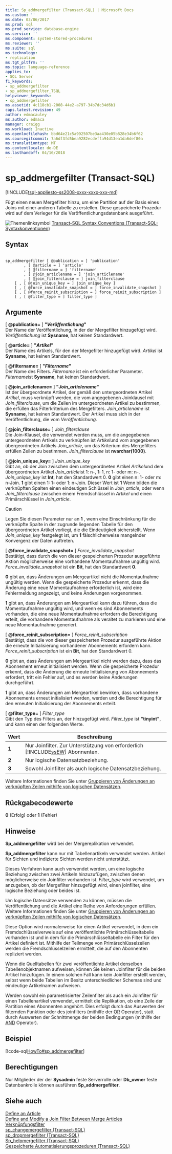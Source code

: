 ```yaml
---
title: Sp_addmergefilter (Transact-SQL) | Microsoft Docs
ms.custom: ''
ms.date: 03/06/2017
ms.prod: sql
ms.prod_service: database-engine
ms.service: ''
ms.component: system-stored-procedures
ms.reviewer: ''
ms.suite: sql
ms.technology:
- replication
ms.tgt_pltfrm: ''
ms.topic: language-reference
applies_to:
- SQL Server
f1_keywords:
- sp_addmergefilter
- sp_addmergefilter_TSQL
helpviewer_keywords:
- sp_addmergefilter
ms.assetid: 4c118cb1-2008-44e2-a797-34b7dc34d6b1
caps.latest.revision: 49
author: edmacauley
ms.author: edmaca
manager: craigg
ms.workload: Inactive
ms.openlocfilehash: bbd64e21c5a992507be3aa430e05b828e34b6f62
ms.sourcegitcommit: 7a6df3fd5bea9282ecdeffa94d13ea1da6def80a
ms.translationtype: MT
ms.contentlocale: de-DE
ms.lasthandoff: 04/16/2018
---
```

# <a name="spaddmergefilter-transact-sql"></a>sp_addmergefilter (Transact-SQL)
[!INCLUDE[tsql-appliesto-ss2008-xxxx-xxxx-xxx-md](../../includes/tsql-appliesto-ss2008-xxxx-xxxx-xxx-md.md)]

  Fügt einen neuen Mergefilter hinzu, um eine Partition auf der Basis eines Joins mit einer anderen Tabelle zu erstellen. Diese gespeicherte Prozedur wird auf dem Verleger für die Veröffentlichungsdatenbank ausgeführt.  
  
 ![Themenlinksymbol](../../database-engine/configure-windows/media/topic-link.gif "Topic link icon") [Transact-SQL Syntax Conventions (Transact-SQL-Syntaxkonventionen)](../../t-sql/language-elements/transact-sql-syntax-conventions-transact-sql.md)  
  
## <a name="syntax"></a>Syntax  
  
```  
  
sp_addmergefilter [ @publication = ] 'publication'   
        , [ @article = ] 'article'   
        , [ @filtername = ] 'filtername'   
        , [ @join_articlename = ] 'join_articlename'   
        , [ @join_filterclause = ] join_filterclause  
    [ , [ @join_unique_key = ] join_unique_key ]  
    [ , [ @force_invalidate_snapshot = ] force_invalidate_snapshot ]  
    [ , [ @force_reinit_subscription = ] force_reinit_subscription ]  
    [ , [ @filter_type = ] filter_type ]  
```  
  
## <a name="arguments"></a>Argumente  
 [  **@publication=** ] **"***Veröffentlichung***"**  
 Der Name der Veröffentlichung, in der der Mergefilter hinzugefügt wird. *Veröffentlichung* ist **Sysname**, hat keinen Standardwert.  
  
 [  **@article=** ] **"***Artikel***"**  
 Der Name des Artikels, für den der Mergefilter hinzugefügt wird. *Artikel* ist **Sysname**, hat keinen Standardwert.  
  
 [  **@filtername=** ] **"***Filtername***"**  
 Der Name des Filters. *Filtername* ist ein erforderlicher Parameter. *Filtername*ist **Sysname**, hat keinen Standardwert.  
  
 [  **@join_articlename=** ] **"***Join_articlename***"**  
 Ist der übergeordnete Artikel, der gemäß den untergeordneten Artikel *Artikel*, muss verknüpft werden, die vom angegebenen Joinklausel mit *Join_filterclause*, um die Zeilen im untergeordneten Artikel zu bestimmen, die erfüllen das Filterkriterium des Mergefilters. *Join_articlename* ist **Sysname**, hat keinen Standardwert. Der Artikel muss sich in der Veröffentlichung, die vom *Veröffentlichung*.  
  
 [  **@join_filterclause=** ] *Join_filterclause*  
 Die Join-Klausel, die verwendet werden muss, um die angegebenen untergeordneten Artikels zu verknüpfen ist *Artikel*und vom angegebenen übergeordneten Artikels *Join_article*, um das Kriterium des Mergefilters erfüllen Zeilen zu bestimmen. *Join_filterclause* ist **nvarchar(1000)**.  
  
 [  **@join_unique_key=** ] *Join_unique_key*  
 Gibt an, ob der Join zwischen dem untergeordneten Artikel *Artikel*und dem übergeordneten Artikel *Join_article*ist 1: n-, 1: 1, n: 1- oder m: n-. *Join_unique_key* ist **Int**, hat den Standardwert 0. **0** gibt einen n: 1- oder m: n-Join. **1** gibt einen 1: 1- oder 1: n-Join. Dieser Wert ist **1** Wenn bilden die verknüpften Spalten einen eindeutigen Schlüssel in *Join_article*, oder wenn *Join_filterclause* zwischen einem Fremdschlüssel in *Artikel* und einen Primärschlüssel in *Join_article*.  
  
> [!CAUTION]  
>  Legen Sie diesen Parameter nur an **1** , wenn eine Einschränkung für die verknüpfte Spalte in der zugrunde liegenden Tabelle für den übergeordneten Artikel vorliegt, die die Eindeutigkeit sicherstellt. Wenn *Join_unique_key* festgelegt ist, um **1** fälschlicherweise mangelnder Konvergenz der Daten auftreten.  
  
 [  **@force_invalidate_snapshot=** ] *Force_invalidate_snapshot*  
 Bestätigt, dass durch die von dieser gespeicherten Prozedur ausgeführte Aktion möglicherweise eine vorhandene Momentaufnahme ungültig wird. *Force_invalidate_snapshot* ist ein **Bit**, hat den Standardwert **0**.  
  
 **0** gibt an, dass Änderungen am Mergeartikel nicht die Momentaufnahme ungültig werden. Wenn die gespeicherte Prozedur erkennt, dass die Änderung eine neue Momentaufnahme erforderlich ist, wird eine Fehlermeldung angezeigt, und keine Änderungen vorgenommen.  
  
 **1** gibt an, dass Änderungen am Mergeartikel kann dazu führen, dass die Momentaufnahme ungültig wird, und wenn es sind Abonnements vorhanden, die eine neue Momentaufnahme erfordern die Berechtigung erteilt, die vorhandene Momentaufnahme als veraltet zu markieren und eine neue Momentaufnahme generiert.  
  
 [  **@force_reinit_subscription=** ] *Force_reinit_subscription*  
 Bestätigt, dass die von dieser gespeicherten Prozedur ausgeführte Aktion die erneute Initialisierung vorhandener Abonnements erfordern kann. *Force_reinit_subscription* ist ein **Bit**, hat den Standardwert 0.  
  
 **0** gibt an, dass Änderungen am Mergeartikel nicht werden dazu, dass das Abonnement erneut initialisiert werden. Wenn die gespeicherte Prozedur erkennt, dass die Änderung die erneute Initialisierung von Abonnements erfordert, tritt ein Fehler auf, und es werden keine Änderungen durchgeführt.  
  
 **1** gibt an, dass Änderungen am Mergeartikel bewirken, dass vorhandene Abonnements erneut initialisiert werden, werden und die Berechtigung für den erneuten Initialisierung der Abonnements erteilt.  
  
 [  **@filter_type=** ] *Filter_type*  
 Gibt den Typ des Filters an, der hinzugefügt wird. *Filter_type* ist **"tinyint"**, und kann einen der folgenden Werte.  
  
|Wert|Beschreibung|  
|-----------|-----------------|  
|**1**|Nur Joinfilter. Zur Unterstützung von erforderlich [!INCLUDE[ssEW](../../includes/ssew-md.md)] Abonnenten.|  
|**2**|Nur logische Datensatzbeziehung.|  
|**3**|Sowohl Joinfilter als auch logische Datensatzbeziehung.|  
  
 Weitere Informationen finden Sie unter [Gruppieren von Änderungen an verknüpften Zeilen mithilfe von logischen Datensätzen](../../relational-databases/replication/merge/group-changes-to-related-rows-with-logical-records.md).  
  
## <a name="return-code-values"></a>Rückgabecodewerte  
 **0** (Erfolg) oder **1** (Fehler)  
  
## <a name="remarks"></a>Hinweise  
 **Sp_addmergefilter** wird bei der Mergereplikation verwendet.  
  
 **Sp_addmergefilter** kann nur mit Tabellenartikeln verwendet werden. Artikel für Sichten und indizierte Sichten werden nicht unterstützt.  
  
 Dieses Verfahren kann auch verwendet werden, um eine logische Beziehung zwischen zwei Artikeln hinzuzufügen, zwischen denen möglicherweise ein Joinfilter vorhanden ist. *Filter_type* wird verwendet, um anzugeben, ob der Mergefilter hinzugefügt wird, einen joinfilter, eine logische Beziehung oder beides ist.  
  
 Um logische Datensätze verwenden zu können, müssen die Veröffentlichung und die Artikel eine Reihe von Anforderungen erfüllen. Weitere Informationen finden Sie unter [Gruppieren von Änderungen an verknüpften Zeilen mithilfe von logischen Datensätzen](../../relational-databases/replication/merge/group-changes-to-related-rows-with-logical-records.md).  
  
 Diese Option wird normalerweise für einen Artikel verwendet, in dem ein Fremdschlüsselverweis auf eine veröffentlichte Primärschlüsseltabelle vorhanden ist und in dem für die Primärschlüsseltabelle ein Filter für den Artikel definiert ist. Mithilfe der Teilmenge von Primärschlüsselzeilen werden die Fremdschlüsselzeilen ermittelt, die auf den Abonnenten repliziert werden.  
  
 Wenn die Quelltabellen für zwei veröffentlichte Artikel denselben Tabellenobjektnamen aufweisen, können Sie keinen Joinfilter für die beiden Artikel hinzufügen. In einem solchen Fall kann kein Joinfilter erstellt werden, selbst wenn beide Tabellen im Besitz unterschiedlicher Schemas sind und eindeutige Artikelnamen aufweisen.  
  
 Werden sowohl ein parametrisierter Zeilenfilter als auch ein Joinfilter für einen Tabellenartikel verwendet, ermittelt die Replikation, ob eine Zeile der Partition eines Abonnenten angehört. Dies erfolgt durch das Auswerten der filternden Funktion oder des joinfilters (mithilfe der [OR](../../t-sql/language-elements/or-transact-sql.md) Operator), statt durch Auswerten der Schnittmenge der beiden Bedingungen (mithilfe der [AND](../../t-sql/language-elements/and-transact-sql.md) Operator).  
  
## <a name="example"></a>Beispiel  
 [!code-sql[HowTo#sp_addmergefilter](../../relational-databases/replication/codesnippet/tsql/sp-addmergefilter-transa_1.sql)]  
  
## <a name="permissions"></a>Berechtigungen  
 Nur Mitglieder der der **Sysadmin** feste Serverrolle oder **Db_owner** feste Datenbankrolle können ausführen **Sp_addmergefilter**.  
  
## <a name="see-also"></a>Siehe auch  
 [Define an Article](../../relational-databases/replication/publish/define-an-article.md)   
 [Define and Modify a Join Filter Between Merge Articles](../../relational-databases/replication/publish/define-and-modify-a-join-filter-between-merge-articles.md)   
 [Verknüpfungsfilter](../../relational-databases/replication/merge/join-filters.md)   
 [sp_changemergefilter &#40;Transact-SQL&#41;](../../relational-databases/system-stored-procedures/sp-changemergefilter-transact-sql.md)   
 [sp_dropmergefilter &#40;Transact-SQL&#41;](../../relational-databases/system-stored-procedures/sp-dropmergefilter-transact-sql.md)   
 [Sp_helpmergefilter &#40;Transact-SQL&#41;](../../relational-databases/system-stored-procedures/sp-helpmergefilter-transact-sql.md)   
 [Gespeicherte Automatisierungsprozeduren &#40;Transact-SQL&#41;](../../relational-databases/system-stored-procedures/replication-stored-procedures-transact-sql.md)  
  
  
